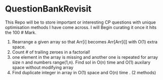# QuestionBankRevisit

This Repo will be to store important or interesting CP questions with unique optimisation methods I have come across. I will Begin curating it once it hits the 100 # Mark.

1) Rearrange a given array so that Arr[i] becomes Arr[Arr[i]] with O(1) extra space.
2) Count # of trailing zeroes in a factorial!
3) one element in the array is missing and another one is repeated for array size n and numbers range(1,n). Find sol in O(n) time        and O(1) auxilary space without modifying array
4) Find duplicate integer in array in O(1) space and O(n) time . (2 methods)
